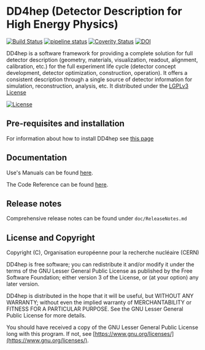 # DD4hep (Detector Description for High Energy Physics)
[![Build Status](https://travis-ci.org/AIDASoft/DD4hep.svg?branch=master)](https://travis-ci.org/AIDASoft/DD4hep)
[![pipeline status](https://gitlab.cern.ch/CLICdp/DetectorSoftware/DD4hep/badges/master/pipeline.svg)](https://gitlab.cern.ch/CLICdp/DetectorSoftware/DD4hep/commits/master)
[![Coverity Status](https://scan.coverity.com/projects/10713/badge.svg)](https://scan.coverity.com/projects/DD4hep)
[![DOI](https://zenodo.org/badge/60682190.svg)](https://zenodo.org/badge/latestdoi/60682190)

DD4hep is a software framework for providing a complete solution for full detector description (geometry, materials, visualization, readout, alignment, calibration, etc.) for the full experiment life cycle (detector concept development, detector optimization, construction, operation). It offers a consistent description through a single source of detector information for simulation, reconstruction, analysis, etc. It distributed under the [LGPLv3 License](http://www.gnu.org/licenses/lgpl-3.0.en.html)

[![License](https://www.gnu.org/graphics/lgplv3-147x51.png)](https://www.gnu.org/licenses/lgpl-3.0.en.html)

## Pre-requisites and installation
For information about how to install DD4hep see [this page](https://dd4hep.web.cern.ch/dd4hep/page/installation/)

## Documentation
Use's Manuals can be found [here](https://dd4hep.web.cern.ch/dd4hep/page/users-manual/).

The Code Reference can be found [here](https://dd4hep.web.cern.ch/dd4hep/reference/).

## Release notes
Comprehensive release notes can be found under `doc/ReleaseNotes.md`

## License and Copyright

Copyright (C), Organisation européenne pour la recherche nucléaire (CERN)

DD4hep is free software; you can redistribute it and/or modify it under the terms of the GNU Lesser General Public License as published by the Free Software Foundation; either version 3 of the License, or (at your option) any later version.

DD4hep is distributed in the hope that it will be useful, but WITHOUT ANY WARRANTY; without even the implied warranty of MERCHANTABILITY or FITNESS FOR A PARTICULAR PURPOSE.  See the GNU Lesser General Public License for more details.

You should have received a copy of the GNU Lesser General Public License long with this program. If not, see [https://www.gnu.org/licenses/](https://www.gnu.org/licenses/).


